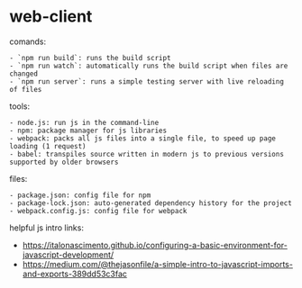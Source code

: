 # web-client

comands:

    - `npm run build`: runs the build script
    - `npm run watch`: automatically runs the build script when files are changed
    - `npm run server`: runs a simple testing server with live reloading of files

tools:

    - node.js: run js in the command-line
    - npm: package manager for js libraries
    - webpack: packs all js files into a single file, to speed up page loading (1 request)
    - babel: transpiles source written in modern js to previous versions supported by older browsers 

files:
    
    - package.json: config file for npm
    - package-lock.json: auto-generated dependency history for the project
    - webpack.config.js: config file for webpack


helpful js intro links: 

- https://italonascimento.github.io/configuring-a-basic-environment-for-javascript-development/
- https://medium.com/@thejasonfile/a-simple-intro-to-javascript-imports-and-exports-389dd53c3fac
